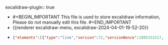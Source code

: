 excalidraw-plugin:: true

- #+BEGIN_IMPORTANT
  This file is used to store excalidraw information, Please do not manually edit this file.
  #+END_IMPORTANT
- {{renderer excalidraw-menu, excalidraw-2024-04-01-19-52-20}}
- ```json
  {"elements":[{"type":"line","version":72,"versionNonce":1895152217,"isDeleted":false,"id":"1c2rcMHwdQpGQUXSHOcfm","fillStyle":"solid","strokeWidth":2,"strokeStyle":"solid","roughness":1,"opacity":100,"angle":0,"x":334.3549797099084,"y":105.84666231145249,"strokeColor":"#1e1e1e","backgroundColor":"transparent","width":0,"height":440.9593963623047,"seed":1424261337,"groupIds":[],"frameId":null,"roundness":{"type":2},"boundElements":[],"updated":1711994254039,"link":null,"locked":false,"startBinding":null,"endBinding":null,"lastCommittedPoint":null,"startArrowhead":null,"endArrowhead":null,"points":[[0,0],[0,440.9593963623047]]},{"type":"line","version":136,"versionNonce":236745655,"isDeleted":false,"id":"_aSnKFBLRmZBZZsl2g34G","fillStyle":"solid","strokeWidth":2,"strokeStyle":"solid","roughness":1,"opacity":100,"angle":0,"x":332.8073722880334,"y":548.1789834784447,"strokeColor":"#1e1e1e","backgroundColor":"transparent","width":542.4699401855469,"height":0,"seed":2117139897,"groupIds":[],"frameId":null,"roundness":{"type":2},"boundElements":[],"updated":1711994254039,"link":null,"locked":false,"startBinding":null,"endBinding":null,"lastCommittedPoint":null,"startArrowhead":null,"endArrowhead":null,"points":[[0,0],[542.4699401855469,0]]},{"id":"OJtzWzXaMtkP5w02hXkuS","type":"text","x":195,"y":113.0012321472168,"width":9.999984741210938,"height":25,"angle":0,"strokeColor":"#1e1e1e","backgroundColor":"transparent","fillStyle":"solid","strokeWidth":2,"strokeStyle":"solid","roughness":1,"opacity":100,"groupIds":[],"frameId":null,"roundness":null,"seed":1570734519,"version":4,"versionNonce":1189021497,"isDeleted":true,"boundElements":null,"updated":1711994254040,"link":null,"locked":false,"text":"","fontSize":20,"fontFamily":1,"textAlign":"left","verticalAlign":"top","baseline":17,"containerId":null,"originalText":"","lineHeight":1.25},{"id":"RC5ZB8OxcQ8ncElL1GOe5","type":"text","x":191.8740692138672,"y":104.2957878112793,"width":119.79986572265625,"height":50,"angle":0,"strokeColor":"#1e1e1e","backgroundColor":"transparent","fillStyle":"solid","strokeWidth":2,"strokeStyle":"solid","roughness":1,"opacity":100,"groupIds":[],"frameId":null,"roundness":null,"seed":1663260633,"version":52,"versionNonce":1608705239,"isDeleted":false,"boundElements":null,"updated":1711994254040,"link":null,"locked":false,"text":"Investment,\nDepreciation","fontSize":20,"fontFamily":1,"textAlign":"left","verticalAlign":"top","baseline":42,"containerId":null,"originalText":"Investment,\nDepreciation","lineHeight":1.25},{"id":"JvafW54ZlLIoGfUgjvDPn","type":"text","x":922.6798706054688,"y":569.4921379089355,"width":180.8997802734375,"height":25,"angle":0,"strokeColor":"#1e1e1e","backgroundColor":"transparent","fillStyle":"solid","strokeWidth":2,"strokeStyle":"solid","roughness":1,"opacity":100,"groupIds":[],"frameId":null,"roundness":null,"seed":1723630039,"version":66,"versionNonce":801880089,"isDeleted":false,"boundElements":null,"updated":1711994254040,"link":null,"locked":false,"text":"Capital per worker","fontSize":20,"fontFamily":1,"textAlign":"left","verticalAlign":"top","baseline":17,"containerId":null,"originalText":"Capital per worker","lineHeight":1.25},{"id":"aFrGHV6GriucVe5PSICH2","type":"line","x":334.7193298339844,"y":548.0097770690918,"width":523.6329040527344,"height":372.1216583251953,"angle":0,"strokeColor":"#1971c2","backgroundColor":"transparent","fillStyle":"solid","strokeWidth":2,"strokeStyle":"solid","roughness":1,"opacity":100,"groupIds":[],"frameId":null,"roundness":{"type":2},"seed":804991577,"version":165,"versionNonce":1308504567,"isDeleted":false,"boundElements":null,"updated":1711994254040,"link":null,"locked":false,"points":[[0,0],[523.6329040527344,-372.1216583251953]],"lastCommittedPoint":null,"startBinding":null,"endBinding":null,"startArrowhead":null,"endArrowhead":null},{"id":"55k1KeW6nsgKuMSJY1y9W","type":"text","x":873.7587890625,"y":155.4206657409668,"width":156.35983276367188,"height":25,"angle":0,"strokeColor":"#1971c2","backgroundColor":"transparent","fillStyle":"solid","strokeWidth":2,"strokeStyle":"solid","roughness":1,"opacity":100,"groupIds":[],"frameId":null,"roundness":null,"seed":1117542167,"version":36,"versionNonce":1034898681,"isDeleted":false,"boundElements":null,"updated":1711994254040,"link":null,"locked":false,"text":"Depreciation, δk","fontSize":20,"fontFamily":1,"textAlign":"left","verticalAlign":"top","baseline":17,"containerId":null,"originalText":"Depreciation, δk","lineHeight":1.25},{"id":"hDB3m3I1u_5xtY-Uje5hO","type":"line","x":337.2550964355469,"y":549.277660369873,"width":560.4013977050781,"height":252.9412841796875,"angle":0,"strokeColor":"#e03131","backgroundColor":"transparent","fillStyle":"solid","strokeWidth":2,"strokeStyle":"solid","roughness":1,"opacity":100,"groupIds":[],"frameId":null,"roundness":{"type":2},"seed":2000972983,"version":395,"versionNonce":829610775,"isDeleted":false,"boundElements":null,"updated":1711994254040,"link":null,"locked":false,"points":[[0,0],[129.95730590820312,-178.77053833007812],[560.4013977050781,-252.9412841796875]],"lastCommittedPoint":null,"startBinding":null,"endBinding":null,"startArrowhead":null,"endArrowhead":null},{"id":"56G2jOKe2VmV5iFInKzcM","type":"text","x":910.4013061523438,"y":291.4921684265137,"width":168.55982971191406,"height":25,"angle":0,"strokeColor":"#e03131","backgroundColor":"transparent","fillStyle":"solid","strokeWidth":2,"strokeStyle":"solid","roughness":1,"opacity":100,"groupIds":[],"frameId":null,"roundness":null,"seed":1639800087,"version":40,"versionNonce":2014135769,"isDeleted":false,"boundElements":null,"updated":1711994254040,"link":null,"locked":false,"text":"Investment, sf(k)","fontSize":20,"fontFamily":1,"textAlign":"left","verticalAlign":"top","baseline":17,"containerId":null,"originalText":"Investment, sf(k)","lineHeight":1.25},{"id":"3FQPbsUbE7fwlPbSIVJsq","type":"line","x":471.0160217285156,"y":368.60529708862305,"width":5.684341886080802e-14,"height":178.1365966796875,"angle":0,"strokeColor":"#1e1e1e","backgroundColor":"transparent","fillStyle":"solid","strokeWidth":2,"strokeStyle":"dotted","roughness":1,"opacity":100,"groupIds":[],"frameId":null,"roundness":{"type":2},"seed":1239889559,"version":99,"versionNonce":1320509495,"isDeleted":false,"boundElements":null,"updated":1711994254040,"link":null,"locked":false,"points":[[0,0],[-5.684341886080802e-14,178.1365966796875]],"lastCommittedPoint":null,"startBinding":null,"endBinding":null,"startArrowhead":null,"endArrowhead":null},{"id":"tCR-8BF-iJlEHo7eBSENV","type":"text","x":466.5090637207031,"y":567.6618766784668,"width":15.159988403320312,"height":25,"angle":0,"strokeColor":"#1e1e1e","backgroundColor":"transparent","fillStyle":"solid","strokeWidth":2,"strokeStyle":"dotted","roughness":1,"opacity":100,"groupIds":[],"frameId":null,"roundness":null,"seed":325206841,"version":15,"versionNonce":704193209,"isDeleted":false,"boundElements":null,"updated":1711994254040,"link":null,"locked":false,"text":"k1","fontSize":20,"fontFamily":1,"textAlign":"left","verticalAlign":"top","baseline":17,"containerId":null,"originalText":"k1","lineHeight":1.25},{"id":"rIL5neQWtdbfbXDdMQTMr","type":"line","x":471.64996337890625,"y":368.60529708862305,"width":142.63607788085938,"height":0,"angle":0,"strokeColor":"#1e1e1e","backgroundColor":"transparent","fillStyle":"solid","strokeWidth":2,"strokeStyle":"dotted","roughness":1,"opacity":100,"groupIds":[],"frameId":null,"roundness":{"type":2},"seed":223883577,"version":47,"versionNonce":1739211095,"isDeleted":false,"boundElements":null,"updated":1711994254040,"link":null,"locked":false,"points":[[0,0],[-142.63607788085938,0]],"lastCommittedPoint":null,"startBinding":null,"endBinding":null,"startArrowhead":null,"endArrowhead":null},{"id":"ilZLBc7kxP57Rk-NtNlvn","type":"text","x":295.8036193847656,"y":358.39399337768555,"width":9.79998779296875,"height":25,"angle":0,"strokeColor":"#1e1e1e","backgroundColor":"transparent","fillStyle":"solid","strokeWidth":2,"strokeStyle":"dotted","roughness":1,"opacity":100,"groupIds":[],"frameId":null,"roundness":null,"seed":1391391095,"version":14,"versionNonce":1880515481,"isDeleted":false,"boundElements":null,"updated":1711994254040,"link":null,"locked":false,"text":"i1","fontSize":20,"fontFamily":1,"textAlign":"left","verticalAlign":"top","baseline":17,"containerId":null,"originalText":"i1","lineHeight":1.25},{"id":"a6iTY8JAgFTm-erjTaXvn","type":"line","x":469.1142272949219,"y":453.5530204772949,"width":140.73428344726562,"height":0,"angle":0,"strokeColor":"#1e1e1e","backgroundColor":"transparent","fillStyle":"solid","strokeWidth":2,"strokeStyle":"dotted","roughness":1,"opacity":100,"groupIds":[],"frameId":null,"roundness":{"type":2},"seed":1064732247,"version":57,"versionNonce":228982391,"isDeleted":false,"boundElements":null,"updated":1711994254040,"link":null,"locked":false,"points":[[0,0],[-140.73428344726562,0]],"lastCommittedPoint":null,"startBinding":null,"endBinding":null,"startArrowhead":null,"endArrowhead":null},{"id":"Hk0mV_fkrwL6F8vTlY86T","type":"text","x":289.6158142089844,"y":449.6885185241699,"width":26.839981079101562,"height":25,"angle":0,"strokeColor":"#1e1e1e","backgroundColor":"transparent","fillStyle":"solid","strokeWidth":2,"strokeStyle":"dotted","roughness":1,"opacity":100,"groupIds":[],"frameId":null,"roundness":null,"seed":1751502521,"version":25,"versionNonce":110659705,"isDeleted":false,"boundElements":null,"updated":1711994254040,"link":null,"locked":false,"text":"δk1","fontSize":20,"fontFamily":1,"textAlign":"left","verticalAlign":"top","baseline":17,"containerId":null,"originalText":"δk1","lineHeight":1.25},{"id":"gVshJyZt-2Xzve-UtIO4x","type":"line","x":856.450439453125,"y":180.32567977905273,"width":0,"height":370.8538360595703,"angle":0,"strokeColor":"#1e1e1e","backgroundColor":"transparent","fillStyle":"solid","strokeWidth":2,"strokeStyle":"dotted","roughness":1,"opacity":100,"groupIds":[],"frameId":null,"roundness":{"type":2},"seed":1172363641,"version":121,"versionNonce":862787479,"isDeleted":false,"boundElements":null,"updated":1711994254040,"link":null,"locked":false,"points":[[0,0],[0,370.8538360595703]],"lastCommittedPoint":null,"startBinding":null,"endBinding":null,"startArrowhead":null,"endArrowhead":null},{"id":"Zm6OU19-wozDwgfhjC_4Y","type":"text","x":846,"y":567.0012321472168,"width":23.97998046875,"height":25,"angle":0,"strokeColor":"#1e1e1e","backgroundColor":"transparent","fillStyle":"solid","strokeWidth":2,"strokeStyle":"dotted","roughness":1,"opacity":100,"groupIds":[],"frameId":null,"roundness":null,"seed":439754231,"version":5,"versionNonce":1464013145,"isDeleted":false,"boundElements":null,"updated":1711994254040,"link":null,"locked":false,"text":"k2","fontSize":20,"fontFamily":1,"textAlign":"left","verticalAlign":"top","baseline":17,"containerId":null,"originalText":"k2","lineHeight":1.25},{"id":"4lKv_p36HDZNmhvfW6apF","type":"line","x":857.0843505859375,"y":179.6917381286621,"width":517.2935180664062,"height":0,"angle":0,"strokeColor":"#1e1e1e","backgroundColor":"transparent","fillStyle":"solid","strokeWidth":2,"strokeStyle":"dotted","roughness":1,"opacity":100,"groupIds":[],"frameId":null,"roundness":{"type":2},"seed":605772921,"version":53,"versionNonce":2134117559,"isDeleted":false,"boundElements":null,"updated":1711994254040,"link":null,"locked":false,"points":[[0,0],[-517.2935180664062,0]],"lastCommittedPoint":null,"startBinding":null,"endBinding":null,"startArrowhead":null,"endArrowhead":null},{"id":"Tjxu-Wch6YEKBj_AqkJLX","type":"text","x":288.9018249511719,"y":176.0279197692871,"width":35.65997314453125,"height":25,"angle":0,"strokeColor":"#1e1e1e","backgroundColor":"transparent","fillStyle":"solid","strokeWidth":2,"strokeStyle":"dotted","roughness":1,"opacity":100,"groupIds":[],"frameId":null,"roundness":null,"seed":1913294071,"version":19,"versionNonce":1198095929,"isDeleted":false,"boundElements":null,"updated":1711994254040,"link":null,"locked":false,"text":"δk2","fontSize":20,"fontFamily":1,"textAlign":"left","verticalAlign":"top","baseline":17,"containerId":null,"originalText":"δk2","lineHeight":1.25},{"id":"glqsq6o6CdQv-9AQg-6Tt","type":"line","x":857.7183227539062,"y":302.67573165893555,"width":523.6329345703125,"height":0,"angle":0,"strokeColor":"#1e1e1e","backgroundColor":"transparent","fillStyle":"solid","strokeWidth":2,"strokeStyle":"dotted","roughness":1,"opacity":100,"groupIds":[],"frameId":null,"roundness":{"type":2},"seed":1158646647,"version":135,"versionNonce":1553948119,"isDeleted":false,"boundElements":null,"updated":1711994254040,"link":null,"locked":false,"points":[[0,0],[-523.6329345703125,0]],"lastCommittedPoint":null,"startBinding":null,"endBinding":null,"startArrowhead":null,"endArrowhead":null},{"id":"St15slZmfODtQuV2M3czh","type":"text","x":290,"y":304.0012321472168,"width":9.999984741210938,"height":25,"angle":0,"strokeColor":"#1e1e1e","backgroundColor":"transparent","fillStyle":"solid","strokeWidth":2,"strokeStyle":"dotted","roughness":1,"opacity":100,"groupIds":[],"frameId":null,"roundness":null,"seed":1446277081,"version":4,"versionNonce":1173311257,"isDeleted":true,"boundElements":null,"updated":1711994254040,"link":null,"locked":false,"text":"","fontSize":20,"fontFamily":1,"textAlign":"left","verticalAlign":"top","baseline":17,"containerId":null,"originalText":"","lineHeight":1.25},{"id":"KI3s8I8NZ4pgOl8i9G1ei","type":"text","x":303,"y":293.0012321472168,"width":18.619979858398438,"height":25,"angle":0,"strokeColor":"#1e1e1e","backgroundColor":"transparent","fillStyle":"solid","strokeWidth":2,"strokeStyle":"dotted","roughness":1,"opacity":100,"groupIds":[],"frameId":null,"roundness":null,"seed":87117207,"version":5,"versionNonce":1321437943,"isDeleted":false,"boundElements":null,"updated":1711994254040,"link":null,"locked":false,"text":"i2","fontSize":20,"fontFamily":1,"textAlign":"left","verticalAlign":"top","baseline":17,"containerId":null,"originalText":"i2","lineHeight":1.25},{"id":"MQgPjGd85kW--4R1A9SX8","type":"line","x":639.6435546875,"y":329.9350700378418,"width":0,"height":217.4407958984375,"angle":0,"strokeColor":"#f08c00","backgroundColor":"transparent","fillStyle":"solid","strokeWidth":2,"strokeStyle":"dotted","roughness":1,"opacity":100,"groupIds":[],"frameId":null,"roundness":{"type":2},"seed":18542391,"version":95,"versionNonce":424150009,"isDeleted":false,"boundElements":null,"updated":1711994254040,"link":null,"locked":false,"points":[[0,0],[0,217.4407958984375]],"lastCommittedPoint":null,"startBinding":null,"endBinding":null,"startArrowhead":null,"endArrowhead":null},{"id":"PCktsniwAzWCZprkfw_B_","type":"text","x":626.6339111328125,"y":560.5636711120605,"width":20.059982299804688,"height":25,"angle":0,"strokeColor":"#f08c00","backgroundColor":"transparent","fillStyle":"solid","strokeWidth":2,"strokeStyle":"dotted","roughness":1,"opacity":100,"groupIds":[],"frameId":null,"roundness":null,"seed":734006553,"version":11,"versionNonce":35984407,"isDeleted":false,"boundElements":null,"updated":1711994254040,"link":null,"locked":false,"text":"k*","fontSize":20,"fontFamily":1,"textAlign":"left","verticalAlign":"top","baseline":17,"containerId":null,"originalText":"k*","lineHeight":1.25},{"id":"BqgdtQO3SJOuUQxvoAWTE","type":"line","x":642.1793212890625,"y":330.5690116882324,"width":309.9957275390625,"height":0,"angle":0,"strokeColor":"#f08c00","backgroundColor":"transparent","fillStyle":"solid","strokeWidth":2,"strokeStyle":"dotted","roughness":1,"opacity":100,"groupIds":[],"frameId":null,"roundness":{"type":2},"seed":1106464665,"version":72,"versionNonce":1836522713,"isDeleted":false,"boundElements":null,"updated":1711994254040,"link":null,"locked":false,"points":[[0,0],[-309.9957275390625,0]],"lastCommittedPoint":null,"startBinding":null,"endBinding":null,"startArrowhead":null,"endArrowhead":null},{"id":"lM2KznohaCsLiraUKHoBG","type":"text","x":124,"y":329.0012321472168,"width":9.999984741210938,"height":25,"angle":0,"strokeColor":"#f08c00","backgroundColor":"transparent","fillStyle":"solid","strokeWidth":2,"strokeStyle":"dotted","roughness":1,"opacity":100,"groupIds":[],"frameId":null,"roundness":null,"seed":1036664249,"version":3,"versionNonce":1848593561,"isDeleted":true,"boundElements":null,"updated":1711994253836,"link":null,"locked":false,"text":"","fontSize":20,"fontFamily":1,"textAlign":"left","verticalAlign":"top","baseline":17,"containerId":null,"originalText":"","lineHeight":1.25},{"id":"cEpzDVfWFxE5RVLPlHJoo","type":"text","x":356,"y":356.0012321472168,"width":152.13983154296875,"height":25,"angle":0,"strokeColor":"#f08c00","backgroundColor":"transparent","fillStyle":"solid","strokeWidth":2,"strokeStyle":"dotted","roughness":1,"opacity":100,"groupIds":[],"frameId":null,"roundness":null,"seed":1766714519,"version":3,"versionNonce":515406135,"isDeleted":true,"boundElements":null,"updated":1711994254040,"link":null,"locked":false,"text":"depreciation, δk","fontSize":20,"fontFamily":1,"textAlign":"left","verticalAlign":"top","baseline":17,"containerId":null,"originalText":"depreciation, δk","lineHeight":1.25},{"id":"g7DJvh0IN4wjgd7540sBd","type":"text","x":258,"y":370.0012321472168,"width":152.13983154296875,"height":25,"angle":0,"strokeColor":"#f08c00","backgroundColor":"transparent","fillStyle":"solid","strokeWidth":2,"strokeStyle":"dotted","roughness":1,"opacity":100,"groupIds":[],"frameId":null,"roundness":null,"seed":1278362039,"version":2,"versionNonce":61624697,"isDeleted":true,"boundElements":null,"updated":1711994253836,"link":null,"locked":false,"text":"depreciation, δk","fontSize":20,"fontFamily":1,"textAlign":"left","verticalAlign":"top","baseline":17,"containerId":null,"originalText":"depreciation, δk","lineHeight":1.25},{"id":"5Pav_cLgBC5omAJtYlr4x","type":"text","x":210.4674835205078,"y":318.5242118835449,"width":78.7799072265625,"height":25,"angle":0,"strokeColor":"#f08c00","backgroundColor":"transparent","fillStyle":"solid","strokeWidth":2,"strokeStyle":"dotted","roughness":1,"opacity":100,"groupIds":[],"frameId":null,"roundness":null,"seed":1215747959,"version":49,"versionNonce":1633500087,"isDeleted":false,"boundElements":null,"updated":1711994340496,"link":null,"locked":false,"text":"i* = δk*","fontSize":20,"fontFamily":1,"textAlign":"left","verticalAlign":"top","baseline":17,"containerId":null,"originalText":"i* = δk*","lineHeight":1.25},{"id":"ZsjxI7-L0ixexQ6CCx1nE","type":"arrow","x":479.25721740722656,"y":621.5466423034668,"width":162.28814697265625,"height":3.169677734375,"angle":0,"strokeColor":"#1971c2","backgroundColor":"transparent","fillStyle":"solid","strokeWidth":2,"strokeStyle":"solid","roughness":1,"opacity":100,"groupIds":[],"frameId":null,"roundness":{"type":2},"seed":1798374649,"version":60,"versionNonce":1796342583,"isDeleted":false,"boundElements":null,"updated":1711994725748,"link":null,"locked":false,"points":[[0,0],[162.28814697265625,-3.169677734375]],"lastCommittedPoint":null,"startBinding":{"elementId":"VvTKv6taoVDM0JI98ZbJd","focus":-1.3668817879885589,"gap":12.483428955078125},"endBinding":null,"startArrowhead":null,"endArrowhead":"arrow"},{"id":"VvTKv6taoVDM0JI98ZbJd","type":"text","x":352.8185577392578,"y":634.0300712585449,"width":234.97972106933594,"height":50,"angle":0,"strokeColor":"#1971c2","backgroundColor":"transparent","fillStyle":"solid","strokeWidth":2,"strokeStyle":"solid","roughness":1,"opacity":100,"groupIds":[],"frameId":null,"roundness":null,"seed":85046647,"version":92,"versionNonce":913998935,"isDeleted":false,"boundElements":[{"id":"ZsjxI7-L0ixexQ6CCx1nE","type":"arrow"}],"updated":1711994725748,"link":null,"locked":false,"text":"capital stock increases,\ni > δk","fontSize":20,"fontFamily":1,"textAlign":"left","verticalAlign":"top","baseline":42,"containerId":null,"originalText":"capital stock increases,\ni > δk","lineHeight":1.25},{"id":"WU4OmTHm2Xub-pkaYLUpN","type":"arrow","x":846.3073883056641,"y":618.3769645690918,"width":185.10992431640625,"height":0.633941650390625,"angle":0,"strokeColor":"#e03131","backgroundColor":"transparent","fillStyle":"solid","strokeWidth":2,"strokeStyle":"solid","roughness":1,"opacity":100,"groupIds":[],"frameId":null,"roundness":{"type":2},"seed":74208633,"version":94,"versionNonce":1594767735,"isDeleted":false,"boundElements":null,"updated":1711994759236,"link":null,"locked":false,"points":[[0,0],[-185.10992431640625,0.633941650390625]],"lastCommittedPoint":null,"startBinding":{"elementId":"VZFRn_QpJlF4w4KjhGFhG","focus":1.3984404826868044,"gap":10.59979248046875},"endBinding":null,"startArrowhead":null,"endArrowhead":"arrow"},{"id":"VZFRn_QpJlF4w4KjhGFhG","type":"text","x":708.3105621337891,"y":628.9767570495605,"width":243.5797119140625,"height":50,"angle":0,"strokeColor":"#e03131","backgroundColor":"transparent","fillStyle":"solid","strokeWidth":2,"strokeStyle":"solid","roughness":1,"opacity":100,"groupIds":[],"frameId":null,"roundness":null,"seed":1475798169,"version":95,"versionNonce":1108734615,"isDeleted":false,"boundElements":[{"id":"WU4OmTHm2Xub-pkaYLUpN","type":"arrow"}],"updated":1711994759236,"link":null,"locked":false,"text":"capital stock decreases,\ni < δk","fontSize":20,"fontFamily":1,"textAlign":"left","verticalAlign":"top","baseline":42,"containerId":null,"originalText":"capital stock decreases,\ni < δk","lineHeight":1.25},{"id":"FqCiRUlBBjMEmSPu0QIeE","type":"text","x":626.9647979736328,"y":696.3513298034668,"width":133.1598358154297,"height":25,"angle":0,"strokeColor":"#f08c00","backgroundColor":"transparent","fillStyle":"solid","strokeWidth":2,"strokeStyle":"solid","roughness":1,"opacity":100,"groupIds":[],"frameId":null,"roundness":null,"seed":353204439,"version":13,"versionNonce":965551769,"isDeleted":false,"boundElements":null,"updated":1711994775180,"link":null,"locked":false,"text":"steady-state","fontSize":20,"fontFamily":1,"textAlign":"left","verticalAlign":"top","baseline":17,"containerId":null,"originalText":"steady-state","lineHeight":1.25}],"files":{},"appState":{"gridSize":null,"viewBackgroundColor":"#ffffff","zoom":{"value":1},"offsetTop":19.998767852783203,"offsetLeft":0,"scrollX":58.32231140136719,"scrollY":-158.48455810546875,"viewModeEnabled":false,"zenModeEnabled":false}}
  ```